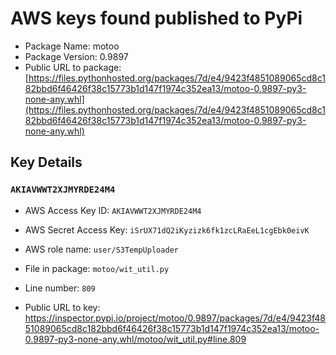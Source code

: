 # AWS keys found published to PyPi

* Package Name: motoo
* Package Version: 0.9897
* Public URL to package: [https://files.pythonhosted.org/packages/7d/e4/9423f4851089065cd8c182bbd6f46426f38c15773b1d147f1974c352ea13/motoo-0.9897-py3-none-any.whl](https://files.pythonhosted.org/packages/7d/e4/9423f4851089065cd8c182bbd6f46426f38c15773b1d147f1974c352ea13/motoo-0.9897-py3-none-any.whl)

## Key Details

### `AKIAVWWT2XJMYRDE24M4`

* AWS Access Key ID: `AKIAVWWT2XJMYRDE24M4`
* AWS Secret Access Key: `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` 
* AWS role name: `user/S3TempUploader`
* File in package: `motoo/wit_util.py`
* Line number: `809`

* Public URL to key: https://inspector.pypi.io/project/motoo/0.9897/packages/7d/e4/9423f4851089065cd8c182bbd6f46426f38c15773b1d147f1974c352ea13/motoo-0.9897-py3-none-any.whl/motoo/wit_util.py#line.809


